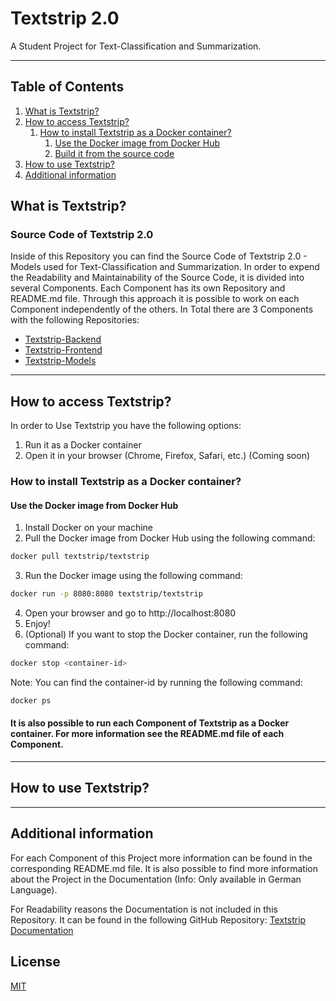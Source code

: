 # Textstrip 2.0


A Student Project for Text-Classification and Summarization.

---

## Table of Contents
1. [What is Textstrip?](#what-is-textstrip)
2. [How to access Textstrip?](#how-to-access-textstrip)
    1. [How to install Textstrip as a Docker container?](#how-to-install-textstrip-as-a-docker-container)
        1. [Use the Docker image from Docker Hub](#use-the-docker-image-from-docker-hub)
        2. [Build it from the source code](#build-it-from-the-source-code)
3. [How to use Textstrip?](#how-to-use-textstrip)
4. [Additional information](#additional-information)

## What is Textstrip?

### Source Code of Textstrip 2.0

Inside of this Repository you can find the Source Code of Textstrip 2.0 - Models used for Text-Classification and Summarization.
In order to expend the Readability and Maintainability of the Source Code, it is divided into several Components. Each Component has its own Repository and README.md file.
Through this approach it is possible to work on each Component independently of the others. In Total there are 3 Components with the following Repositories:
- [Textstrip-Backend](https://github.com/StripTheText/TextStrip-Backend)
- [Textstrip-Frontend](https://github.com/StripTheText/TextStrip-Frontend)
- [Textstrip-Models](https://github.com/StripTheText/StripTheText)


---
## How to access Textstrip?
In order to Use Textstrip you have the following options:

1. Run it as a Docker container
2. Open it in your browser (Chrome, Firefox, Safari, etc.) (Coming soon)

### How to install Textstrip as a Docker container?

#### Use the Docker image from Docker Hub

1. Install Docker on your machine
2. Pull the Docker image from Docker Hub using the following command:
```bash
docker pull textstrip/textstrip
```
3. Run the Docker image using the following command:
```bash
docker run -p 8080:8080 textstrip/textstrip
```
4. Open your browser and go to http://localhost:8080
5. Enjoy!
6. (Optional) If you want to stop the Docker container, run the following command:
```bash
docker stop <container-id>
```
Note: You can find the container-id by running the following command:
```bash
docker ps
```
#### It is also possible to run each Component of Textstrip as a Docker container. For more information see the README.md file of each Component. 

---

## How to use Textstrip?


---
## Additional information
For each Component of this Project more information can be found in the corresponding README.md file.
It is also possible to find more information about the Project in the Documentation (Info: Only available in German Language).

For Readability reasons the Documentation is not included in this Repository. It can be found in the following GitHub Repository: [Textstrip Documentation]()


## License
[MIT](https://choosealicense.com/licenses/mit/)